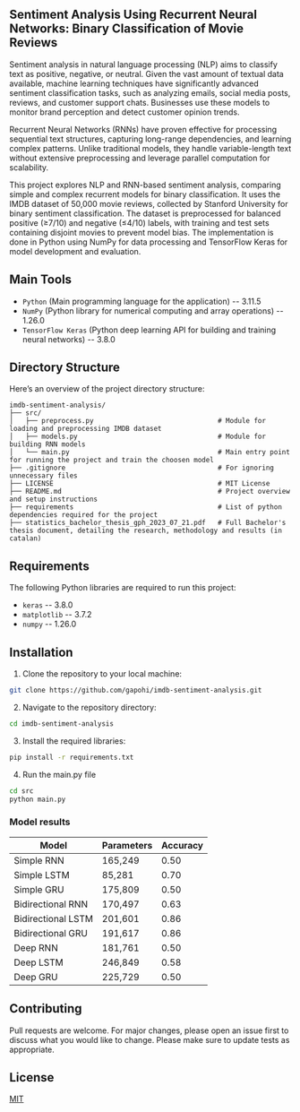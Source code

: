 ## Sentiment Analysis Using Recurrent Neural Networks: Binary Classification of Movie Reviews

Sentiment analysis in natural language processing (NLP) aims to classify text as positive, negative, or neutral.
Given the vast amount of textual data available, machine learning techniques have significantly advanced sentiment 
classification tasks, such as analyzing emails, social media posts, reviews, and customer support chats. Businesses 
use these models to monitor brand perception and detect customer opinion trends.

Recurrent Neural Networks (RNNs) have proven effective for processing sequential text structures, capturing 
long-range dependencies, and learning complex patterns. Unlike traditional models, they handle variable-length text 
without extensive preprocessing and leverage parallel computation for scalability.

This project explores NLP and RNN-based sentiment analysis, comparing simple and complex recurrent models for binary 
classification. It uses the IMDB dataset of 50,000 movie reviews, collected by Stanford University for binary sentiment 
classification. The dataset is preprocessed for balanced positive (≥7/10) and negative (≤4/10) labels, with training 
and test sets containing disjoint movies to prevent model bias. The implementation is done in Python using NumPy for 
data processing and TensorFlow Keras for model development and evaluation.

## Main Tools

- `Python` (Main programming language for the application) -- 3.11.5
- `NumPy` (Python library for numerical computing and array operations) -- 1.26.0
- `TensorFlow Keras` (Python deep learning API for building and training neural networks) -- 3.8.0

## Directory Structure

Here’s an overview of the project directory structure:

```plaintext
imdb-sentiment-analysis/
├── src/
│   ├── preprocess.py    							# Module for loading and preprocessing IMDB dataset
│   ├── models.py        							# Module for building RNN models
│   └── main.py          							# Main entry point for running the project and train the choosen model
├── .gitignore           							# For ignoring unnecessary files
├── LICENSE              							# MIT License
├── README.md            							# Project overview and setup instructions
├── requirements         							# List of python dependencies required for the project
├── statistics_bachelor_thesis_gph_2023_07_21.pdf	# Full Bachelor's thesis document, detailing the research, methodology and results (in catalan)
```

## Requirements

The following Python libraries are required to run this project:

*   `keras` -- 3.8.0
*   `matplotlib` -- 3.7.2
*   `numpy` -- 1.26.0

## Installation

1. Clone the repository to your local machine:
```bash
git clone https://github.com/gapohi/imdb-sentiment-analysis.git
```

2. Navigate to the repository directory:
```bash
cd imdb-sentiment-analysis
```

3. Install the required libraries:
```bash
pip install -r requirements.txt
```

4. Run the main.py file
```bash
cd src
python main.py
```

### Model results

| Model                | Parameters | Accuracy |
|----------------------|------------|----------|
| Simple RNN           | 165,249    | 0.50     |
| Simple LSTM          | 85,281     | 0.70     |
| Simple GRU           | 175,809    | 0.50     |
| Bidirectional RNN    | 170,497    | 0.63     |
| Bidirectional LSTM   | 201,601    | 0.86     |
| Bidirectional GRU    | 191,617    | 0.86     |
| Deep RNN             | 181,761    | 0.50     |
| Deep LSTM            | 246,849    | 0.58     |
| Deep GRU             | 225,729    | 0.50     |

## Contributing

Pull requests are welcome. For major changes, please open an issue first to discuss what you would 
like to change. Please make sure to update tests as appropriate.

## License

[MIT](https://choosealicense.com/licenses/mit/)
